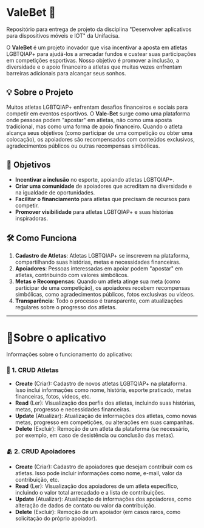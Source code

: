 # ValeBet 🌈

Repositório para entrega de projeto da disciplina "Desenvolver aplicativos para dispositivos móveis e IOT" da Unifacisa.

O **ValeBet** é um projeto inovador que visa incentivar a aposta em atletas LGBTQIAP+ para ajudá-los a arrecadar fundos e custear suas participações em competições esportivas. Nosso objetivo é promover a inclusão, a diversidade e o apoio financeiro a atletas que muitas vezes enfrentam barreiras adicionais para alcançar seus sonhos.

## 💡 Sobre o Projeto

Muitos atletas LGBTQIAP+ enfrentam desafios financeiros e sociais para competir em eventos esportivos. O **Vale-Bet** surge como uma plataforma onde pessoas podem "apostar" em atletas, não como uma aposta tradicional, mas como uma forma de apoio financeiro. Quando o atleta alcança seus objetivos (como participar de uma competição ou obter uma colocação), os apoiadores são recompensados com conteúdos exclusivos, agradecimentos públicos ou outras recompensas simbólicas.

## 🎯 Objetivos

- **Incentivar a inclusão** no esporte, apoiando atletas LGBTQIAP+.
- **Criar uma comunidade** de apoiadores que acreditam na diversidade e na igualdade de oportunidades.
- **Facilitar o financiamento** para atletas que precisam de recursos para competir.
- **Promover visibilidade** para atletas LGBTQIAP+ e suas histórias inspiradoras.

## 🛠 Como Funciona

1. **Cadastro de Atletas**: Atletas LGBTQIAP+ se inscrevem na plataforma, compartilhando suas histórias, metas e necessidades financeiras.
2. **Apoiadores**: Pessoas interessadas em apoiar podem "apostar" em atletas, contribuindo com valores simbólicos.
3. **Metas e Recompensas**: Quando um atleta atinge sua meta (como participar de uma competição), os apoiadores recebem recompensas simbólicas, como agradecimentos públicos, fotos exclusivas ou vídeos.
4. **Transparência**: Todo o processo é transparente, com atualizações regulares sobre o progresso dos atletas.

---

# 📱Sobre o aplicativo  

Informações sobre o funcionamento do aplicativo:

### 🏅 1. CRUD Atletas 
- **Create** (Criar): Cadastro de novos atletas LGBTQIAP+ na plataforma. Isso inclui informações como nome, história, esporte praticado, metas financeiras, fotos, vídeos, etc.
- **Read** (Ler): Visualização dos perfis dos atletas, incluindo suas histórias, metas, progresso e necessidades financeiras.
- **Update** (Atualizar): Atualização de informações dos atletas, como novas metas, progresso em competições, ou alterações em suas campanhas.
- **Delete** (Excluir): Remoção de um atleta da plataforma (se necessário, por exemplo, em caso de desistência ou conclusão das metas).

### 🫂 2. CRUD Apoiadores 
- **Create** (Criar): Cadastro de apoiadores que desejam contribuir com os atletas. Isso pode incluir informações como nome, e-mail, valor da contribuição, etc.
- **Read** (Ler): Visualização dos apoiadores de um atleta específico, incluindo o valor total arrecadado e a lista de contribuições.
- **Update** (Atualizar): Atualização de informações dos apoiadores, como alteração de dados de contato ou valor da contribuição.
- **Delete** (Excluir): Remoção de um apoiador (em casos raros, como solicitação do próprio apoiador).


